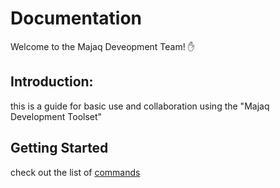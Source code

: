# Documentation

Welcome to the Majaq Deveopment Team! ✋

## Introduction:
this is a guide for basic use and collaboration using the "Majaq Development Toolset"

## Getting Started
check out the list of [commands](./commands.html)